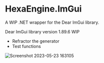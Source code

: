 # HexaEngine.ImGui

A WIP .NET wrapper for the Dear ImGui library.

Dear ImGui library version 1.89.6 WIP

- Refractor the generator
- Test functions
  
![Screenshot 2023-05-23 163105](https://github.com/JunaMeinhold/HexaEngine.ImGui/assets/46632782/e15288c5-e0f1-4feb-8589-abd2ca92fffb)
